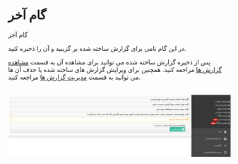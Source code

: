# گام آخر    

گام آخر

در این گام نامی برای گزارش ساخته شده بر گزینید و آن را ذخیره کنید.

پس از ذخیره گزارش ساخته شده می توانید برای مشاهده آن به قسمت [مشاهده گزارش ها](../MoshahedeyeGozareshha.md) مراجعه کنید. همچنین برای ویرایش گزارش های ساخته شده یا حذف آن ها می توانید به قسمت [مدیریت گزارش ها](../ReportsManagement.md) مراجعه کنید.

 ![](Laststep/NewReport5.png)